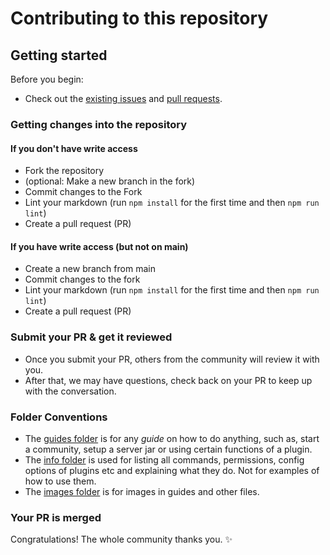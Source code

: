 # Contributing to this repository

## Getting started

Before you begin:

- Check out the [existing issues](https://github.com/Anything-Minecraft-Team/anything-minecraft/issues) and [pull requests](https://github.com/Anything-Minecraft-Team/anything-minecraft/pulls).

### Getting changes into the repository

#### If you don't have write access

- Fork the repository
- (optional: Make a new branch in the fork)
- Commit changes to the Fork
- Lint your markdown (run `npm install` for the first time and then `npm run lint`)
- Create a pull request (PR)

#### If you have write access (but not on main)

- Create a new branch from main
- Commit changes to the fork
- Lint your markdown (run `npm install` for the first time and then `npm run lint`)
- Create a pull request (PR)

### Submit your PR & get it reviewed

- Once you submit your PR, others from the community will review it with you.
- After that, we may have questions, check back on your PR to keep up with the conversation.

### Folder Conventions

- The [guides folder](server/guides) is for any *guide* on how to do anything, such as, start a community, setup a server jar or using certain functions of a plugin.
- The [info folder](server/info) is used for listing all commands, permissions, config options of plugins etc and explaining what they do. Not for examples of how to use them.
- The [images folder](images) is for images in guides and other files.

### Your PR is merged

Congratulations! The whole community thanks you. :sparkles: